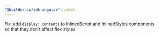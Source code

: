 ```yaml
---
"@builder.io/sdk-angular": patch
---
```


Fix: add `display: contents` to InlinedScript and InlinedStyles components so that they don't affect flex styles
